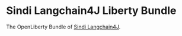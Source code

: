 # Sindi Langchain4J Liberty Bundle
The OpenLiberty Bundle of [Sindi Langchain4J](https://github.com/sinditech/sindi-langchain4j).
